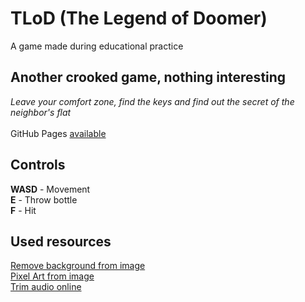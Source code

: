 # TLoD (The Legend of Doomer)
A game made during educational practice

<h2>Another crooked game, nothing interesting</h2>

<em>Leave your comfort zone, find the keys and find out the secret of the neighbor's flat</em> 
<br><br>
GitHub Pages [available](https://osakered.github.io/TLoD/)

<h2>Controls</h2>

<strong>WASD</strong> - Movement <br>
<strong>E</strong> - Throw bottle<br>
<strong>F</strong> - Hit <br>


<h2>Used resources</h2>

[Remove background from image](https://removal.ai/) <br>
[Pixel Art from image](https://giventofly.github.io/pixelit/#tryit) <br>
[Trim audio online](https://trim-audio-online.com/)

<!---
You shouldn't be here (>'-'<)
-->
